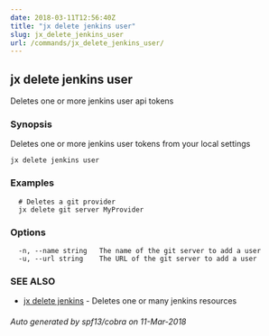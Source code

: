 ```yaml
---
date: 2018-03-11T12:56:40Z
title: "jx delete jenkins user"
slug: jx_delete_jenkins_user
url: /commands/jx_delete_jenkins_user/
---
```

## jx delete jenkins user

Deletes one or more jenkins user api tokens

### Synopsis


Deletes one or more jenkins user tokens from your local settings

```
jx delete jenkins user
```

### Examples

```
  # Deletes a git provider
  jx delete git server MyProvider
```

### Options

```
  -n, --name string   The name of the git server to add a user
  -u, --url string    The URL of the git server to add a user
```

### SEE ALSO
* [jx delete jenkins](/commands/jx_delete_jenkins/)	 - Deletes one or many jenkins resources

###### Auto generated by spf13/cobra on 11-Mar-2018
